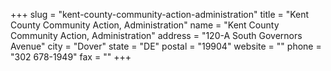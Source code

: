 +++
slug = "kent-county-community-action-administration"
title = "Kent County Community Action, Administration"
name = "Kent County Community Action, Administration"
address = "120-A South Governors Avenue"
city = "Dover"
state = "DE"
postal = "19904"
website = ""
phone = "302 678-1949"
fax = ""
+++
